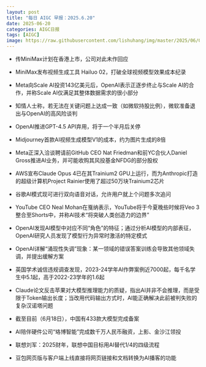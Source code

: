 ```yaml
---
layout: post
title: "每日 AIGC 早报：2025.6.20"
date: 2025-06-20
categories: AIGC日报
tags: [AIGC]
image: https://raw.githubusercontent.com/lishuhang/img/master/2025/06/0620-d.jpg
---
```


- 传MiniMax计划在香港上市，公司对此未作回应

- MiniMax发布视频生成工具 Hailuo 02，打破全球视频模型效果成本纪录

- Meta向Scale AI投资143亿美元后，OpenAI表示正逐步终止与Scale AI的合作，并称Scale AI仅满足其整体数据需求的很小部分

- 知情人士称，若无法在关键问题上达成一致（如微软持股比例），微软准备退出与OpenAI的高风险谈判

- OpenAI推进GPT-4.5 API弃用，将于一个半月后关停

- Midjourney首款AI视频生成模型V1的成本，约为图片生成的8倍

- Meta正深入洽谈聘请前GitHub CEO Nat Friedman和前YC合伙人Daniel Gross推进AI业务，并可能收购其风投基金NFDG的部分股权

- AWS宣布Claude Opus 4已在其Trainium2 GPU上运行，而为Anthropic打造的超级计算机Project Rainier使用了超过50万块Trainium2芯片

- 谷歌AI模式现可进行双向语音对话，允许用户就上个问题多次追问

- YouTube CEO Neal Mohan在戛纳表示，YouTube将于今夏晚些时候将Veo 3整合至Shorts中，并称AI技术“将突破人类创造力的边界”

- OpenAI发现AI模型中对应不同“角色”的特征；通过分析AI模型的内部表征，OpenAI研究人员发现了模型行为异常时激活的特定模式

- OpenAI详解“涌现性失调”现象：某一领域的错误答案训练会导致其他领域失调，并提出缓解方案

- 英国学术诚信违规调查发现，2023-24学年AI作弊案例近7000起，每千名学生中5.1起，高于2022-23学年的1.6起

- Claude论文反击苹果对大模型推理能力的质疑，指出AI并非不会推理，而是受限于Token输出长度；当改用代码输出方式时，AI能正确解决此前被判失败的复杂汉诺塔问题

- 截至目前（6月18日），中国有433款大模型完成备案

- AI陪伴硬件公司“珞博智能”完成数千万人民币融资，上影、金沙江领投

- 联想刘军：2025财年，联想中国目标用AI替代1/4的四级流程

- 豆包网页版与客户端上线直接将网页链接和文档转换为AI播客的功能